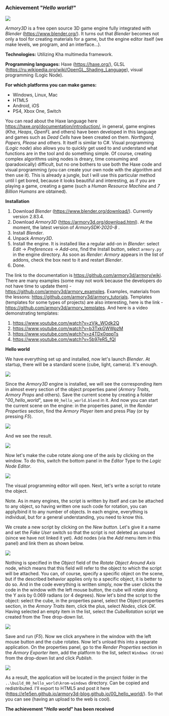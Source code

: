 ### Achievement "*Hello world!*"

[![](https://github.com/E1e5en/armory3d-blog.github.io/blob/master/articles/00_hello_world/picture/logo.jpg)](logo)

*Armory3D* is a free open source 3D game engine fully integrated with *Blender* (https://www.blender.org/). It turns out that *Blender* becomes not only a tool for creating materials for a game, but the engine editor itself (we make levels, we program, and an interface...).

**Technologies:** Utilizing Kha multimedia framework.

**Programming languages:** Haxe (https://haxe.org/), GLSL (https://ru.wikipedia.org/wiki/OpenGL_Shading_Language), visual programming (Logic Node).

**For which platforms you can make games:**
- Windows, Linux, Mac
- HTML5
- Android, iOS
- PS4, Xbox One, Switch

You can read about the Haxe language here https://haxe.org/documentation/introduction/, in general, game engines (*Kha*, *Heaps*, *OpenFL* and others) have been developed in this language and games such as *Dead Cells* have been created on them. *Northgard*, *Papers, Please* and others. It itself is similar to C#.
Visual programming (*Logic node*) also allows you to quickly get used to and understand what functions are in the tool and do something simple. Of course, creating complex algorithms using nodes is dreary, time consuming and (paradoxically) difficult, but no one bothers to use both the Haxe code and visual programming (you can create your own node with the algorithm and then use it). This is already a jungle, but I will use this particular method until I get bored, because it looks beautiful and interesting, as if you are playing a game, creating a game (such a *Human Resource Machine* and *7 Billion Humans* are obtained).

**Installation**

1. Download *Blender* (https://www.blender.org/download/). Currently version 2.83.4.
2. Download *Armory3D* (https://armory3d.org/download.html). At the moment, the latest version of *ArmorySDK-2020-8* .
3. Install *Blender*.
4. Unpack *Armory3D*.
5. Install the engine. It is installed like a regular add-on in *Blender*: select *Edit* -> *Preferences* -> *Add-ons*, find the Install button, select `armory.py` in the engine directory. As soon as *Render: Armory* appears in the list of addons, check the box next to it and restart *Blender*.
6. Done.

The link to the documentation is https://github.com/armory3d/armory/wiki.
 There are many examples (some may not work because the developers do not have time to update them) - https://github.com/armory3d/armory_examples.
Examples, materials from the lessons: https://github.com/armory3d/armory_tutorials.
Templates (templates for some types of projects) are also interesting, here is the link - https://github.com/armory3d/armory_templates.
And here is a video demonstrating templates:
1. https://www.youtube.com/watch?v=zVjk_WOdk2Q 
2. https://www.youtube.com/watch?v=b3TxkGWWpzM 
3. https://www.youtube.com/watch?v=z4TDx0qppTs 
4. https://www.youtube.com/watch?v=5b97eR5_fQI 

**Hello world**

We have everything set up and installed, now let's launch *Blender*.
At startup, there will be a standard scene (cube, light, camera). It's enough.

[![](https://github.com/E1e5en/armory3d-blog.github.io/blob/master/articles/00_hello_world/picture/1.jpg)](1)

Since the *Armory3D* engine is installed, we will see the corresponding item in almost every section of the object properties panel (*Armory Traits*, *Armory Props* and others).
Save the current scene by creating a folder "*00_hello_world*", save `00_hello_world.blend` in it. And now you can start the current scene on the engine: in the properties panel, in the *Render Properties* section, find the *Armory Player* item and press Play (or by pressing *F5*).

[![](https://github.com/E1e5en/armory3d-blog.github.io/blob/master/articles/00_hello_world/picture/2.jpg)](2)

And we see the result.

[![](https://github.com/E1e5en/armory3d-blog.github.io/blob/master/articles/00_hello_world/picture/3.jpg)](3)

Now let's make the cube rotate along one of the axis by clicking on the window. To do this, switch the bottom panel in the *Editor* Type to the *Logic Node Editor*.

[![](https://github.com/E1e5en/armory3d-blog.github.io/blob/master/articles/00_hello_world/picture/4.jpg)](4)

The visual programming editor will open. Next, let's write a script to rotate the object.

Note. As in many engines, the script is written by itself and can be attached to any object, so having written one such code for rotation, you can apply/bind it to any number of objects. In each engine, everything is individual, but for a general understanding, you need to know this.

We create a new script by clicking on the *New button*. Let's give it a name and set the *Fake User* switch so that the script is not deleted as unused (since we have not linked it yet). Add nodes (via the *Add* menu item in this panel) and link them as shown below.

[![](https://github.com/E1e5en/armory3d-blog.github.io/blob/master/articles/00_hello_world/picture/5.jpg)](5)

Nothing is specified in the *Object* field of the *Rotate Object Around Axis* node, which means that this field will refer to the object to which the script will be attached. You can, of course, specify a specific object on the scene, but if the described behavior applies only to a specific object, it is better to do so.
And in the code everything is written simply, now the user clicks the code in the window with the left mouse button, the cube will rotate along the Y axis by 0.069 radians (or 4 degrees).
Now let's bind the script to the object: select the cube, in the properties panel, select the Object properties section, in the *Armory Traits* item, click the plus, select *Nodes*, click *OK*.
Having selected an empty item in the list, select the *CubeRotation* script we created from the Tree drop-down list.

[![](https://github.com/E1e5en/armory3d-blog.github.io/blob/master/articles/00_hello_world/picture/6.jpg)](6) 

Save and run (*F5*).
Now we click anywhere in the window with the left mouse button and the cube rotates. Now let's unload this into a separate application.
On the properties panel, go to the *Render Properties* section in the *Armory Exporter* item, add the platform to the list, select `Windows (Krom)` from the drop-down list and click *Publish*.

[![](https://github.com/E1e5en/armory3d-blog.github.io/blob/master/articles/00_hello_world/picture/7.jpg)](7)  

As a result, the application will be located in the project folder in the `..\build_00_hello_world\krom-windows` directory. Can be copied and redistributed.
I'll export to HTML5 and post it here (https://e1e5en.github.io/armory3d-blog.github.io/00_hello_world/). So that you can see (having an upload to the web is cool).

**The achievement "*Hello world*" has been received**

